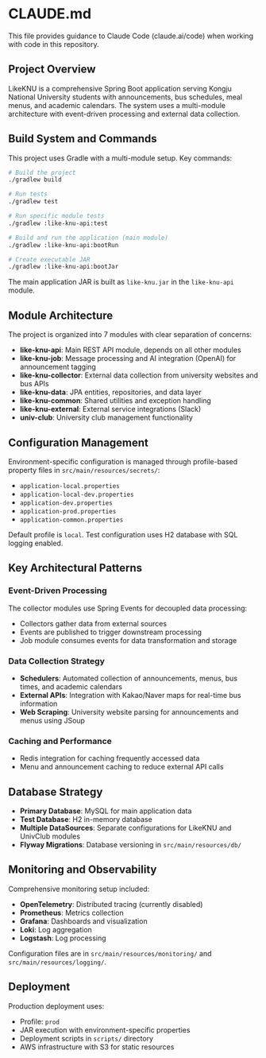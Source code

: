 # CLAUDE.md

This file provides guidance to Claude Code (claude.ai/code) when working with code in this repository.

## Project Overview

LikeKNU is a comprehensive Spring Boot application serving Kongju National University students with announcements, bus schedules, meal menus, and academic calendars. The system uses a multi-module architecture with event-driven processing and external data collection.

## Build System and Commands

This project uses Gradle with a multi-module setup. Key commands:

```bash
# Build the project
./gradlew build

# Run tests
./gradlew test

# Run specific module tests
./gradlew :like-knu-api:test

# Build and run the application (main module)
./gradlew :like-knu-api:bootRun

# Create executable JAR
./gradlew :like-knu-api:bootJar
```

The main application JAR is built as `like-knu.jar` in the `like-knu-api` module.

## Module Architecture

The project is organized into 7 modules with clear separation of concerns:

- **like-knu-api**: Main REST API module, depends on all other modules
- **like-knu-job**: Message processing and AI integration (OpenAI) for announcement tagging
- **like-knu-collector**: External data collection from university websites and bus APIs
- **like-knu-data**: JPA entities, repositories, and data layer
- **like-knu-common**: Shared utilities and exception handling
- **like-knu-external**: External service integrations (Slack)
- **univ-club**: University club management functionality

## Configuration Management

Environment-specific configuration is managed through profile-based property files in `src/main/resources/secrets/`:
- `application-local.properties`
- `application-local-dev.properties` 
- `application-dev.properties`
- `application-prod.properties`
- `application-common.properties`

Default profile is `local`. Test configuration uses H2 database with SQL logging enabled.

## Key Architectural Patterns

### Event-Driven Processing
The collector modules use Spring Events for decoupled data processing:
- Collectors gather data from external sources
- Events are published to trigger downstream processing
- Job module consumes events for data transformation and storage

### Data Collection Strategy
- **Schedulers**: Automated collection of announcements, menus, bus times, and academic calendars
- **External APIs**: Integration with Kakao/Naver maps for real-time bus information
- **Web Scraping**: University website parsing for announcements and menus using JSoup

### Caching and Performance
- Redis integration for caching frequently accessed data
- Menu and announcement caching to reduce external API calls

## Database Strategy

- **Primary Database**: MySQL for main application data
- **Test Database**: H2 in-memory database
- **Multiple DataSources**: Separate configurations for LikeKNU and UnivClub modules
- **Flyway Migrations**: Database versioning in `src/main/resources/db/`

## Monitoring and Observability

Comprehensive monitoring setup included:
- **OpenTelemetry**: Distributed tracing (currently disabled)
- **Prometheus**: Metrics collection
- **Grafana**: Dashboards and visualization
- **Loki**: Log aggregation
- **Logstash**: Log processing

Configuration files are in `src/main/resources/monitoring/` and `src/main/resources/logging/`.

## Deployment

Production deployment uses:
- Profile: `prod`
- JAR execution with environment-specific properties
- Deployment scripts in `scripts/` directory
- AWS infrastructure with S3 for static resources